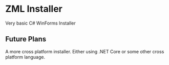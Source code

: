 # ZML Installer

Very basic C# WinForms Installer

## Future Plans

A more cross platform installer. Either using .NET Core or some other cross platform language.